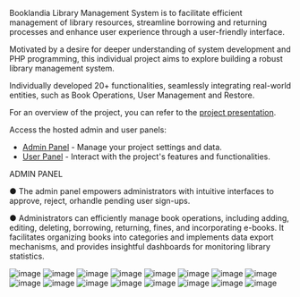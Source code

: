 Booklandia Library Management System is to facilitate efficient management of library resources, streamline borrowing and returning processes and enhance user experience through a user-friendly interface.

Motivated by a desire for deeper understanding of system development and PHP programming, this individual project aims to explore building a robust library management system. 

Individually developed 20+ functionalities, seamlessly integrating real-world entities, such as Book Operations, User Management and Restore.

For an overview of the project, you can refer to the [project presentation](https://drive.google.com/file/d/1QGtIdm0NrC-F_rwRoN8XWCYIJG__8H8x/view).

Access the hosted admin and user panels:

- [Admin Panel](http://booklandialibrary.infinityfreeapp.com/LBMS_AdminPanel/) - Manage your project settings and data.
- [User Panel](http://booklandialibrary.infinityfreeapp.com/LBMS_UserPanel/) - Interact with the project's features and functionalities.


ADMIN PANEL

● The admin panel empowers administrators with intuitive interfaces to approve, reject, orhandle pending user sign-ups.

● Administrators can efficiently manage book operations, including adding, editing, deleting, borrowing, returning, fines, and incorporating e-books. It facilitates organizing books into categories and implements data export mechanisms, and provides insightful dashboards for monitoring library statistics.

![image](https://github.com/Susmitha-IT/LibraryManagementSystem/assets/154817866/b416375b-05b8-410e-b139-7868f461b90b)
![image](https://github.com/Susmitha-IT/LibraryManagementSystem/assets/154817866/6fdd745f-7a94-448e-b24d-944322963c71)
![image](https://github.com/Susmitha-IT/LibraryManagementSystem/assets/154817866/90a311d7-f9cd-4b42-8da9-1604f6f3b053)
![image](https://github.com/Susmitha-IT/LibraryManagementSystem/assets/154817866/d15965cf-aa7c-40f2-a77d-bd31642b4dbc)
![image](https://github.com/Susmitha-IT/LibraryManagementSystem/assets/154817866/8b95afaf-b747-4edb-9b4c-50af331893f4)
![image](https://github.com/Susmitha-IT/LibraryManagementSystem/assets/154817866/a97b4d0e-7670-43e4-bd8b-647cfc5a6d8a)
![image](https://github.com/Susmitha-IT/LibraryManagementSystem/assets/154817866/b342bfe8-d950-44d0-95d4-96706e49c0f6)
![image](https://github.com/Susmitha-IT/LibraryManagementSystem/assets/154817866/221d6232-5c03-4063-bddc-368e4273d753)
![image](https://github.com/Susmitha-IT/LibraryManagementSystem/assets/154817866/972dfe38-bf6f-4d68-a56d-f34eccdedcac)
![image](https://github.com/Susmitha-IT/LibraryManagementSystem/assets/154817866/cf9565e4-05a2-43c7-863d-1ec785e0730a)
![image](https://github.com/Susmitha-IT/LibraryManagementSystem/assets/154817866/e0755d8e-c547-40fb-9a99-36948c66def9)
![image](https://github.com/Susmitha-IT/LibraryManagementSystem/assets/154817866/452111c5-fd9e-416f-b750-03a651d61346)
![image](https://github.com/Susmitha-IT/LibraryManagementSystem/assets/154817866/3c82e1cd-f356-40f3-91ba-750dec01e039)
![image](https://github.com/Susmitha-IT/LibraryManagementSystem/assets/154817866/66021bc8-bc19-4367-b349-a40e39b9d315)
![image](https://github.com/Susmitha-IT/LibraryManagementSystem/assets/154817866/6defe530-5d75-48d0-9583-7647ddcf0edf)
![image](https://github.com/Susmitha-IT/LibraryManagementSystem/assets/154817866/dbcbf0d4-d30c-41ec-9307-8b946e949705)





